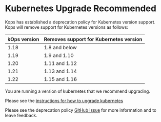 # Kubernetes Upgrade Recommended

Kops has established a deprecation policy for Kubernetes version support.
Kops will remove support for Kubernetes versions as follows:

| kOps version | Removes support for Kubernetes version |
|--------------|----------------------------------------|
| 1.18         | 1.8 and below                          |
| 1.19         | 1.9 and 1.10                           |
| 1.20         | 1.11 and 1.12                          |
| 1.21         | 1.13 and 1.14                          |
| 1.22         | 1.15 and 1.16                          |

You are running a version of kubernetes that we recommend upgrading.

Please see the [instructions for how to upgrade kubernetes](https://kops.sigs.k8s.io/operations/updates_and_upgrades/#upgrading-kubernetes)

Please see the deprecation policy [GitHub issue](https://github.com/kubernetes/kops/issues/7999) for more information and to leave feedback.